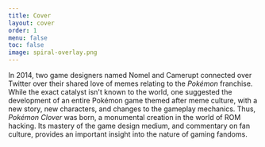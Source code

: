 ```yaml
---
title: Cover
layout: cover
order: 1
menu: false
toc: false
image: spiral-overlay.png
---
```

In 2014, two game designers named Nomel and Camerupt connected over Twitter over their shared love of memes relating to the *Pokémon* franchise. While the exact catalyst isn't known to the world, one suggested the development of an entire Pokémon game themed after meme culture, with a new story, new characters, and changes to the gameplay mechanics. Thus, *Pokémon Clover* was born, a monumental creation in the world of ROM hacking. Its mastery of the game design medium, and commentary on fan culture, provides an important insight into the nature of gaming fandoms.
